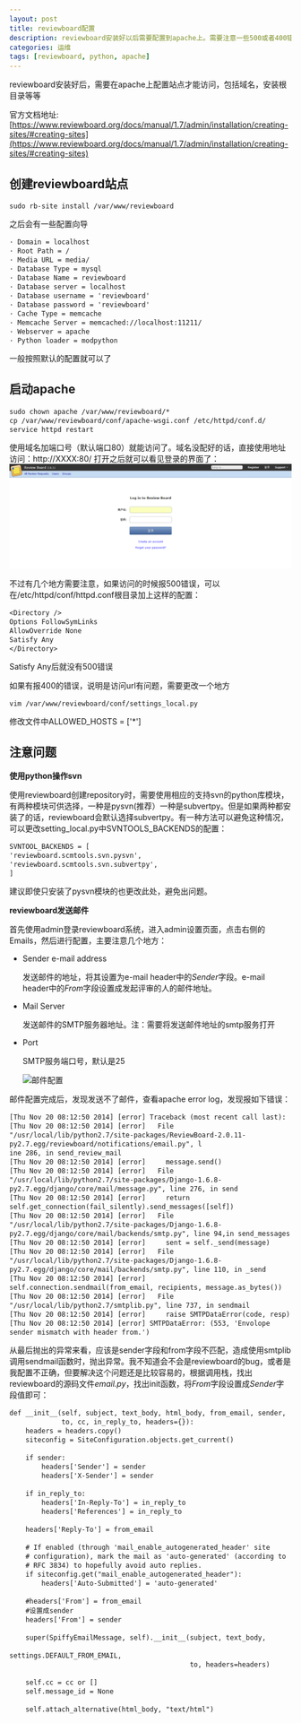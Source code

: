 ```yaml
---
layout: post
title: reviewboard配置
description: reviewboard安装好以后需要配置到apache上。需要注意一些500或者400错误
categories: 运维
tags: [reviewboard, python, apache]
---
```

reviewboard安装好后，需要在apache上配置站点才能访问，包括域名，安装根目录等等

官方文档地址:[https://www.reviewboard.org/docs/manual/1.7/admin/installation/creating-sites/#creating-sites](https://www.reviewboard.org/docs/manual/1.7/admin/installation/creating-sites/#creating-sites)

## 创建reviewboard站点 ##
    sudo rb-site install /var/www/reviewboard

之后会有一些配置向导

	· Domain = localhost
    · Root Path = /
    · Media URL = media/
    · Database Type = mysql
    · Database Name = reviewboard
    · Database server = localhost
    · Database username = 'reviewboard' 
    · Database password = 'reviewboard' 
    · Cache Type = memcache
    · Memcache Server = memcached://localhost:11211/ 
    · Webserver = apache
    · Python loader = modpython
一般按照默认的配置就可以了

## 启动apache ##
	sudo chown apache /var/www/reviewboard/*
	cp /var/www/reviewboard/conf/apache-wsgi.conf /etc/httpd/conf.d/
	service httpd restart
使用域名加端口号（默认端口80）就能访问了。域名没配好的话，直接使用地址访问：http://XXXX:80/
打开之后就可以看见登录的界面了：
![reviewboard登录界面](/assets/images/2014/reviewboard-login.png)

不过有几个地方需要注意，如果访问的时候报500错误，可以在/etc/httpd/conf/httpd.conf根目录加上这样的配置：

	<Directory />
    Options FollowSymLinks
    AllowOverride None
    Satisfy Any
	</Directory>

Satisfy Any后就没有500错误

如果有报400的错误，说明是访问url有问题，需要更改一个地方 
	
	vim /var/www/reviewboard/conf/settings_local.py

修改文件中ALLOWED_HOSTS = ['*']

## 注意问题 ##


 **使用python操作svn**

使用reviewboard创建repository时，需要使用相应的支持svn的python库模块，有两种模块可供选择，一种是pysvn(推荐）一种是subvertpy。但是如果两种都安装了的话，reviewboard会默认选择subvertpy。有一种方法可以避免这种情况，可以更改setting_local.py中SVNTOOLS_BACKENDS的配置：

	SVNTOOL_BACKENDS = [
    'reviewboard.scmtools.svn.pysvn',
    'reviewboard.scmtools.svn.subvertpy',
	]

建议即使只安装了pysvn模块的也更改此处，避免出问题。

**reviewboard发送邮件**

首先使用admin登录reviewboard系统，进入admin设置页面，点击右侧的Emails，然后进行配置，主要注意几个地方：



- Sender e-mail address

	发送邮件的地址，将其设置为e-mail header中的*Sender*字段。e-mail header中的*From*字段设置成发起评审的人的邮件地址。

-  Mail Server

	发送邮件的SMTP服务器地址。注：需要将发送邮件地址的smtp服务打开

-  Port

	SMTP服务端口号，默认是25

	![邮件配置](http://morecrazy.github.io/assets/images/2014/reviewboard-email01.png)

邮件配置完成后，发现发送不了邮件，查看apache error log，发现报如下错误：

	
	[Thu Nov 20 08:12:50 2014] [error] Traceback (most recent call last):
	[Thu Nov 20 08:12:50 2014] [error]   File "/usr/local/lib/python2.7/site-packages/ReviewBoard-2.0.11-py2.7.egg/reviewboard/notifications/email.py", l
	ine 286, in send_review_mail
	[Thu Nov 20 08:12:50 2014] [error]     message.send()
	[Thu Nov 20 08:12:50 2014] [error]   File "/usr/local/lib/python2.7/site-packages/Django-1.6.8-py2.7.egg/django/core/mail/message.py", line 276, in send
	[Thu Nov 20 08:12:50 2014] [error]     return self.get_connection(fail_silently).send_messages([self])
	[Thu Nov 20 08:12:50 2014] [error]   File "/usr/local/lib/python2.7/site-packages/Django-1.6.8-py2.7.egg/django/core/mail/backends/smtp.py", line 94,in send_messages
	[Thu Nov 20 08:12:50 2014] [error]     sent = self._send(message)
	[Thu Nov 20 08:12:50 2014] [error]   File "/usr/local/lib/python2.7/site-packages/Django-1.6.8-py2.7.egg/django/core/mail/backends/smtp.py", line 110, in _send
	[Thu Nov 20 08:12:50 2014] [error]     self.connection.sendmail(from_email, recipients, message.as_bytes())
	[Thu Nov 20 08:12:50 2014] [error]   File "/usr/local/lib/python2.7/smtplib.py", line 737, in sendmail
	[Thu Nov 20 08:12:50 2014] [error]     raise SMTPDataError(code, resp)
	[Thu Nov 20 08:12:50 2014] [error] SMTPDataError: (553, 'Envolope sender mismatch with header from.')

从最后抛出的异常来看，应该是sender字段和from字段不匹配，造成使用smtplib调用sendmail函数时，抛出异常。我不知道会不会是reviewboard的bug，或者是我配置不正确，但要解决这个问题还是比较容易的，根据调用栈，找出reviewboard的源码文件*email.py*，找出init函数，将*From*字段设置成*Sender*字段值即可：

    def __init__(self, subject, text_body, html_body, from_email, sender,
                 to, cc, in_reply_to, headers={}):
        headers = headers.copy()
        siteconfig = SiteConfiguration.objects.get_current()

        if sender:
            headers['Sender'] = sender
            headers['X-Sender'] = sender

        if in_reply_to:
            headers['In-Reply-To'] = in_reply_to
            headers['References'] = in_reply_to

        headers['Reply-To'] = from_email

        # If enabled (through 'mail_enable_autogenerated_header' site
        # configuration), mark the mail as 'auto-generated' (according to
        # RFC 3834) to hopefully avoid auto replies.
        if siteconfig.get("mail_enable_autogenerated_header"):
            headers['Auto-Submitted'] = 'auto-generated'

        #headers['From'] = from_email
        #设置成sender
        headers['From'] = sender
 
        super(SpiffyEmailMessage, self).__init__(subject, text_body,
                                                 settings.DEFAULT_FROM_EMAIL,
                                                 to, headers=headers)

        self.cc = cc or []
        self.message_id = None

        self.attach_alternative(html_body, "text/html")

